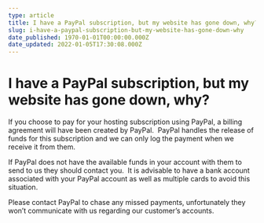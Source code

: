 ```yaml
---
type: article
title: I have a PayPal subscription, but my website has gone down, why?
slug: i-have-a-paypal-subscription-but-my-website-has-gone-down-why
date_published: 1970-01-01T00:00:00.000Z
date_updated: 2022-01-05T17:30:08.000Z
---
```


# I have a PayPal subscription, but my website has gone down, why?

If you choose to pay for your hosting subscription using PayPal, a billing agreement will have been created by PayPal.  PayPal handles the release of funds for this subscription and we can only log the payment when we receive it from them.

If PayPal does not have the available funds in your account with them to send to us they should contact you.  It is advisable to have a bank account associated with your PayPal account as well as multiple cards to avoid this situation.

Please contact PayPal to chase any missed payments, unfortunately they won’t communicate with us regarding our customer’s accounts.